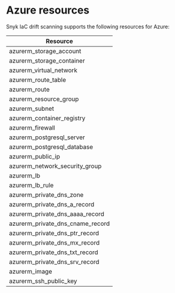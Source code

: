 # Azure resources

Snyk IaC drift scanning supports the following resources for Azure:

| **Resource**                         |
| ------------------------------------ |
| azurerm\_storage\_account            |
| azurerm\_storage\_container          |
| azurerm\_virtual\_network            |
| azurerm\_route\_table                |
| azurerm\_route                       |
| azurerm\_resource\_group             |
| azurerm\_subnet                      |
| azurerm\_container\_registry         |
| azurerm\_firewall                    |
| azurerm\_postgresql\_server          |
| azurerm\_postgresql\_database        |
| azurerm\_public\_ip                  |
| azurerm\_network\_security\_group    |
| azurerm\_lb                          |
| azurerm\_lb\_rule                    |
| azurerm\_private\_dns\_zone          |
| azurerm\_private\_dns\_a\_record     |
| azurerm\_private\_dns\_aaaa\_record  |
| azurerm\_private\_dns\_cname\_record |
| azurerm\_private\_dns\_ptr\_record   |
| azurerm\_private\_dns\_mx\_record    |
| azurerm\_private\_dns\_txt\_record   |
| azurerm\_private\_dns\_srv\_record   |
| azurerm\_image                       |
| azurerm\_ssh\_public\_key            |
